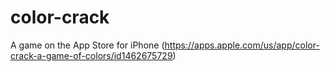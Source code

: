 # color-crack

A game on the App Store for iPhone (https://apps.apple.com/us/app/color-crack-a-game-of-colors/id1462675729)
